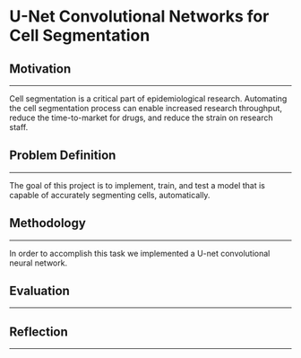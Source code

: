 # U-Net Convolutional Networks for Cell Segmentation

## Motivation  
---

Cell segmentation is a critical part of epidemiological research. Automating the cell segmentation process can enable increased research throughput, reduce the time-to-market for drugs, and reduce the strain on research staff.  

## Problem Definition
---  

The goal of this project is to implement, train, and test a model that is capable of accurately segmenting cells, automatically.  

## Methodology  
---

In order to accomplish this task we implemented a U-net convolutional neural network.  


## Evaluation  
---

## Reflection  
---
